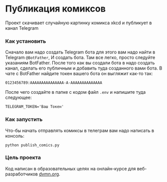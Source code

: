 # Публикация комиксов
Проект скачивает случайную картинку комикса xkcd и публикует в канал Telegram
### Как установить
Сначало вам надо создать Telegram бота для этого вам надо найти в Telegram `@BotFather`, И создать бота. Там все легко, просто следуйте указаниям BotFather. После того как вы создали бота в надо создать канал, сделать его публичным и добавить туда созданного вами бота. В чате с BotFather найдите токен вашего бота он выгляжит как-то так: 
```
0123456789:AAAAAAAAAAAAAAA-A-AAAAAAAAAAAAAA
```
После чего создайте в папке с кодом файл `.env` и напишите туда следующее:
```
TELEGRAM_TOKEN='Ваш Токен'
```
### Как запустить
Что-бы начать отправлять комиксы в телеграм вам надо написать в консоль:
```
python publish_comics.py
```
### Цель проекта

Код написан в образовательных целях на онлайн-курсе для веб-разработчиков [dvmn.org](https://dvmn.org/).
